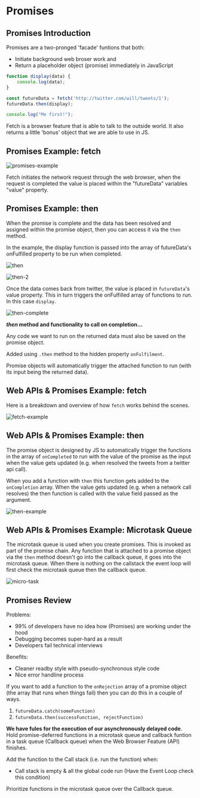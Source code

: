 # Promises

## Promises Introduction

Promises are a two-pronged 'facade' funtions that both:

* Initiate background web broser work and
* Return a placeholder object (promise) immediately in JavaScript

```js
function display(data) {
    console.log(data);
}

const futureData = fetch('http://twitter.com/will/tweets/1');
futureData.then(display);

console.log("Me first!");
```

Fetch is a browser feature that is able to talk to the outside world. It also returns a little 'bonus' object that we are able to use in JS.

## Promises Example: fetch

![promises-example](/img/05-promises-fetch.png)

Fetch initiates the network request through the web browser, when the request is completed the value is placed within the "futureData" variables "value" property.

## Promises Example: then

When the promise is complete and the data has been resolved and assigned within the promise object, then you can access it via the `then` method.

In the example, the display function is passed into the array of futureData's onFulfilled property to be run when completed.

![then](/img/05-then.png)

![then-2](/img/05-then-2.png)

Once the data comes back from twitter, the value is placed in `futureData`'s value property. This in turn triggers the onFulfilled array of functions to run. In this case `display`.

![then-complete](/img/05-then-complete.png)

**_then_ method and functionality to call on completion...**

Any code we want to run on the returned data must also be saved on the promise object.

Added using `.then` method to the hidden property `onFulfilment`.

Promise objects will automatically trigger the attached function to run (with its input being the returned data).

## Web APIs & Promises Example: fetch

Here is a breakdown and overview of how `fetch` works behind the scenes.

![fetch-example](/img/05-fetch-example.png)

## Web APIs & Promises Example: then

The promise object is designed by JS to automatically trigger the functions in the array of `onCompleted` to run with the value of the promise as the input when the value gets updated (e.g. when resolved the tweets from a twitter api call).

When you add a function with `then` this function gets added to the `onCompletion` array. When the value gets updated (e.g. when a network call resolves) the then function is called with the value field passed as the argument.

![then-example](/img/05-then-example.png)

## Web APIs & Promises Example: Microtask Queue

The microtask queue is used when you create promises. This is invoked as part of the promise chain. Any function that is attached to a promise object via the `then` method doesn't go into the callback queue, it goes into the microtask queue. When there is nothing on the callstack the event loop will first check the microtask queue then the callback queue.

![micro-task](/img/05-microtask.png)

## Promises Review

Problems:

* 99% of developers have no idea how (Promises) are working under the hood
* Debugging becomes super-hard as a result
* Developers fail technical interviews

Benefits:

* Cleaner readby style with pseudo-synchronous style code
* Nice error handline process

If you want to add a function to the `onRejection` array of a promise object (the array that runs when things fail) then you can do this in a couple of ways.

1. `futureData.catch(someFunction)`
2. `futureData.then(successFunction, rejectFunction)`

**We have fules for the execution of our asynchronously delayed code**. Hold promise-deferred functions in a microtask queue and callback funtion in a task queue (Callback queue) when the Web Browser Feature (API) finishes.

Add the function to the Call stack (i.e. run the function) when:

* Call stack is empty & all the global code run (Have the Event Loop check this condition)

Prioritize functions in the microtask queue over the Callback queue.
